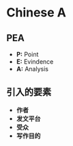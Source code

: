 # Chinese A
## PEA
+ **P:** Point
+ **E:** Evindence
+ **A:** Analysis
## 引入的要素
+ **作者**
+ **发文平台**
+ **受众**
+ **写作目的**